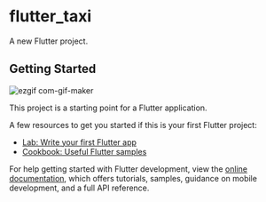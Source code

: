# flutter_taxi

A new Flutter project.

## Getting Started

![ezgif com-gif-maker](https://user-images.githubusercontent.com/104300528/189708893-48abea71-8ade-4b4d-8cab-995ff55534ed.gif)

This project is a starting point for a Flutter application.

A few resources to get you started if this is your first Flutter project:

- [Lab: Write your first Flutter app](https://docs.flutter.dev/get-started/codelab)
- [Cookbook: Useful Flutter samples](https://docs.flutter.dev/cookbook)

For help getting started with Flutter development, view the
[online documentation](https://docs.flutter.dev/), which offers tutorials,
samples, guidance on mobile development, and a full API reference.
